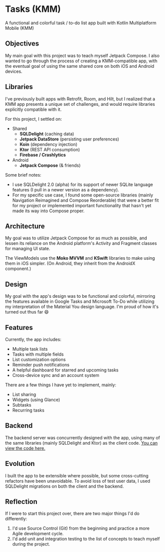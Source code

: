 # Tasks (KMM)

A functional and colorful task / to-do list app built with Kotlin Multiplatform Mobile (KMM)

## Objectives

My main goal with this project was to teach myself Jetpack Compose.
I also wanted to go through the process of creating a KMM-compatible app, with the eventual goal of
using the same shared core on both iOS and Android devices.

## Libraries

I've previously built apps with Retrofit, Room, and Hilt, but I realized that a KMM app presents a
unique set of challenges, and would require libraries explicitly compatible with it.

For this project, I settled on:

- Shared
    - **SQLDelight** (caching data)
    - **Jetpack DataStore** (persisting user preferences)
    - **Koin** (dependency injection)
    - **Ktor** (REST API consumption)
    - **Firebase / Crashlytics**
- Android
    - **Jetpack Compose** (& friends)

Some brief notes:

- I use SQLDelight 2.0 (alpha) for its support of newer SQLite language features (I pull in a newer
  version as a dependency).
- For my specific use case, I found some open-source libraries (mainly Navigation Reimagined and
  Compose Reorderable) that were a better fit for my project or implemented important functionality
  that hasn't yet made its way into Compose proper.

## Architecture

My goal was to utilize Jetpack Compose for as much as possible, and lessen its reliance on the
Android platform's Activity and Fragment classes for managing UI state.

The ViewModels use the **Moko MVVM** and **KSwift** libraries to make using them in iOS simpler.
(On Android, they inherit from the AndroidX component.)

## Design

My goal with the app's design was to be functional and colorful, mirroring the features available in
Google Tasks and Microsoft To-Do while utilizing my interpretation of the Material You design
language. I'm proud of how it's turned out thus far 😄

## Features

Currently, the app includes:

- Multiple task lists
- Tasks with multiple fields
- List customization options
- Reminder push notifications
- A helpful dashboard for starred and upcoming tasks
- Cross-device sync and an account system

There are a few things I have yet to implement, mainly:

- List sharing
- Widgets (using Glance)
- Subtasks
- Recurring tasks

## Backend

The backend server was concurrently designed with the app, using many of the same libraries (mainly
SQLDelight and Ktor) as the client code. [You can view the code here.](https://github.com/19lmyers/tasks-backend)

## Evolution

I built the app to be extensible where possible, but some cross-cutting refactors have been
unavoidable.
To avoid loss of test user data, I used SQLDelight migrations on both the client and the backend.

## Reflection

If I were to start this project over, there are two major things I'd do differently:

1. I'd use Source Control (Git) from the beginning and practice a more Agile development cycle.
2. I'd add unit and integration testing to the list of concepts to teach myself during the project.
